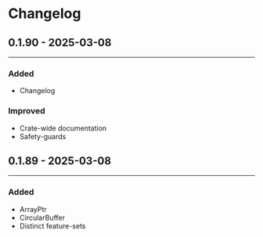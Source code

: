 # Changelog

## 0.1.90 - 2025-03-08
---
### Added
- Changelog

### Improved
- Crate-wide documentation
- Safety-guards

## 0.1.89 - 2025-03-08
---
### Added
- ArrayPtr
- CircularBuffer
- Distinct feature-sets

